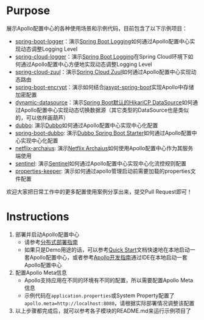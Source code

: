 # Purpose

展示Apollo配置中心的各种使用场景和示例代码，目前包含了以下示例项目：

* [spring-boot-logger](spring-boot-logger)：演示[Spring Boot Logging](https://docs.spring.io/spring-boot/docs/current/reference/html/howto-logging.html)如何通过Apollo配置中心实现动态调整Logging Level
* [spring-cloud-logger](spring-cloud-logger)：演示[Spring Boot Logging](https://docs.spring.io/spring-boot/docs/current/reference/html/howto-logging.html)在Spring Cloud环境下如何通过Apollo配置中心方便地实现动态调整Logging Level
* [spring-cloud-zuul](spring-cloud-zuul)：演示[Spring Cloud Zuul](https://cloud.spring.io/spring-cloud-netflix/single/spring-cloud-netflix.html#netflix-zuul-reverse-proxy)如何通过Apollo配置中心实现动态路由
* [spring-boot-encrypt](spring-boot-encrypt)：演示如何结合[jasypt-spring-boot](https://github.com/ulisesbocchio/jasypt-spring-boot)实现Apollo中存储加密配置
* [dynamic-datasource](dynamic-datasource)：演示[Spring Boot默认的HikariCP DataSource](https://github.com/brettwooldridge/HikariCP)如何通过Apollo配置中心实现动态切换数据源（其它类型的DataSource也是类似的，可以依样画葫芦）
* [dubbo](dubbo): 演示[Dubbo](https://github.com/apache/incubator-dubbo)如何通过Apollo配置中心实现中心化配置
* [spring-boot-dubbo](spring-boot-dubbo): 演示[Dubbo Spring Boot Starter](https://github.com/apache/incubator-dubbo-spring-boot-project)如何通过Apollo配置中心实现中心化配置
* [netflix-archaius](netflix-archaius): 演示[Netflix Archaius](https://github.com/Netflix/archaius)如何使用Apollo配置中心作为其服务端使用
* [sentinel](sentinel): 演示[Sentinel](https://github.com/alibaba/Sentinel)如何通过Apollo配置中心实现中心化流控规则配置
* [properties-keeper](properties-keeper): 演示如何通过apollo管理启动前需要加载的properties文件配置

欢迎大家把日常工作中的更多配置使用案例分享出来，提交Pull Request即可！

# Instructions

1. 部署并启动Apollo配置中心
	* 请参考[分布式部署指南](https://github.com/ctripcorp/apollo/wiki/%E5%88%86%E5%B8%83%E5%BC%8F%E9%83%A8%E7%BD%B2%E6%8C%87%E5%8D%97)
	* 如果只是Demo用途的话，可以参考[Quick Start](https://github.com/ctripcorp/apollo/wiki/Quick-Start)文档快速地在本地启动一套Apollo配置中心，或者参考[Apollo开发指南](https://github.com/ctripcorp/apollo/wiki/Apollo%E5%BC%80%E5%8F%91%E6%8C%87%E5%8D%97)通过IDE在本地启动一套Apollo配置中心
2. 配置Apollo Meta信息
	* Apollo支持应用在不同的环境有不同的配置，所以需要配置Apollo Meta信息
	* 示例代码在`application.properties`或System Property配置了`apollo.meta=http://localhost:8080`，请根据实际部署情况调整该配置
3. 以上步骤都完成后，就可以参考各子模块的README.md来运行示例项目了

